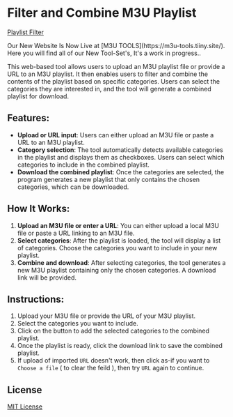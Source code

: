 # Filter and Combine M3U Playlist
[Playlist Filter](https://lejuans01.github.io/Filter-and-Combine-M3U-Playlist/)
<p>Our New Website Is Now Live at [M3U TOOLS](https://m3u-tools.tiiny.site/). Here you will find all of our New Tool-Set's, It's a work in progress..</p>

This web-based tool allows users to upload an M3U playlist file or provide a URL to an M3U playlist. It then enables users to filter and combine the contents of the playlist based on specific categories. Users can select the categories they are interested in, and the tool will generate a combined playlist for download.

## Features:

* **Upload or URL input**: Users can either upload an M3U file or paste a URL to an M3U playlist.
* **Category selection**: The tool automatically detects available categories in the playlist and displays them as checkboxes. Users can select which categories to include in the combined playlist.
* **Download the combined playlist**: Once the categories are selected, the program generates a new playlist that only contains the chosen categories, which can be downloaded.

## How It Works:

1. **Upload an M3U file or enter a URL**: You can either upload a local M3U file or paste a URL linking to an M3U file.
2. **Select categories**: After the playlist is loaded, the tool will display a list of categories. Choose the categories you want to include in your new playlist.
3. **Combine and download**: After selecting categories, the tool generates a new M3U playlist containing only the chosen categories. A download link will be provided.

## Instructions:

1. Upload your M3U file or provide the URL of your M3U playlist.
2. Select the categories you want to include.
3. Click on the button to add the selected categories to the combined playlist.
4. Once the playlist is ready, click the download link to save the combined playlist.
5. If upload of imported `URL` doesn't work, then click as-if you want to `Choose a file` ( to clear the feild ), then try `URL` again to continue.

 
## License

[MIT License](LICENSE)
